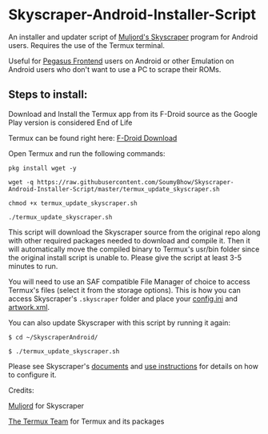 # Skyscraper-Android-Installer-Script
An installer and updater script of [Muljord's Skyscraper](https://github.com/muldjord/skyscraper) program for Android users. Requires the use of the Termux terminal.

Useful for [Pegasus Frontend](https://github.com/mmatyas/pegasus-frontend) users on Android or other Emulation on Android users who don't want to use a PC to scrape their ROMs.

## Steps to install:
Download and Install the Termux app from its F-Droid source as the Google Play version is considered End of Life

Termux can be found right here: [F-Droid Download](https://f-droid.org/en/packages/com.termux/)

Open Termux and run the following commands:

```
pkg install wget -y

wget -q https://raw.githubusercontent.com/SoumyBhow/Skyscraper-Android-Installer-Script/master/termux_update_skyscraper.sh 

chmod +x termux_update_skyscraper.sh

./termux_update_skyscraper.sh

```
This script will download the Skyscraper source from the original repo along with other required packages needed to download and compile it. Then it will automatically move the compiled binary to Termux's usr/bin folder since the original install script is unable to.
Please give the script at least 3-5 minutes to run.

You will need to use an SAF compatible File Manager of choice to access Termux's files (select it from the storage options). This is how you can access Skyscraper's `.skyscraper` folder and place your [config.ini](https://github.com/muldjord/skyscraper/blob/master/docs/CONFIGINI.md) and [artwork.xml](https://github.com/muldjord/skyscraper/blob/master/docs/ARTWORK.md).

You can also update Skyscraper with this script by running it again:
```
$ cd ~/SkyscraperAndroid/

$ ./termux_update_skyscraper.sh
```
 Please see Skyscraper's [documents](https://github.com/muldjord/skyscraper/tree/master/docs) and [use instructions](https://github.com/muldjord/skyscraper#how-to-use-skyscraper) for details on how to configure it. 
 
 Credits:
 
 [Muljord](https://github.com/muldjord/) for Skyscraper
 
 [The Termux Team](https://github.com/termux) for Termux and its packages
